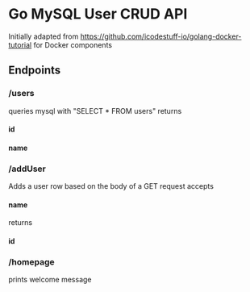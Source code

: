 # Go MySQL User CRUD API
Initially adapted from https://github.com/icodestuff-io/golang-docker-tutorial for Docker components

## Endpoints
### /users
queries mysql with "SELECT * FROM users"
returns
#### id
#### name

### /addUser
Adds a user row based on the body of a GET request
accepts
#### name

returns
#### id


### /homepage
prints welcome message
